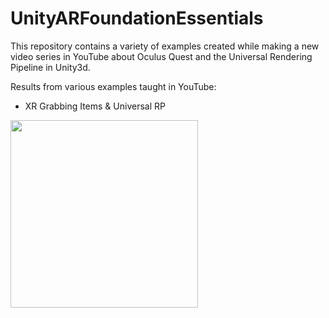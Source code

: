 # UnityARFoundationEssentials
This repository contains a variety of examples created while making a new video series in YouTube about Oculus Quest and the Universal Rendering Pipeline in Unity3d.

Results from various examples taught in YouTube:

- XR Grabbing Items & Universal RP

<img src="Demos/demo.gif" width="300">